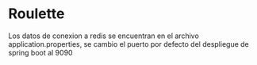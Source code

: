 # Roulette
Los datos de conexion a redis se encuentran en el archivo application.properties, se cambio el puerto por defecto del despliegue de spring boot al 9090
